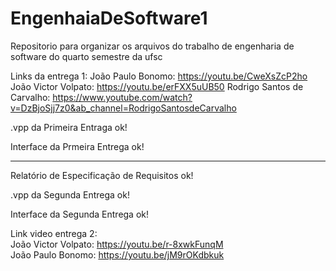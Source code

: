 # EngenhaiaDeSoftware1
Repositorio para organizar os arquivos do trabalho de engenharia de software do quarto semestre da ufsc

Links da entrega 1:
João Paulo Bonomo: https://youtu.be/CweXsZcP2ho
João Victor Volpato: https://youtu.be/erFXX5uUB50
Rodrigo Santos de Carvalho: https://www.youtube.com/watch?v=DzBjoSjj7z0&ab_channel=RodrigoSantosdeCarvalho

.vpp da Primeira Entraga ok!

Interface da Prmeira Entrega ok!


-------------------------------------------------------------------------------------------------------------------

Relatório de Especificação de Requisitos ok!

.vpp da Segunda Entrega ok!

Interface da Segunda Entrega ok!


Link video entrega 2: <br>
João Victor Volpato: https://youtu.be/r-8xwkFunqM <br>
João Paulo Bonomo: https://youtu.be/jM9rOKdbkuk <br>
